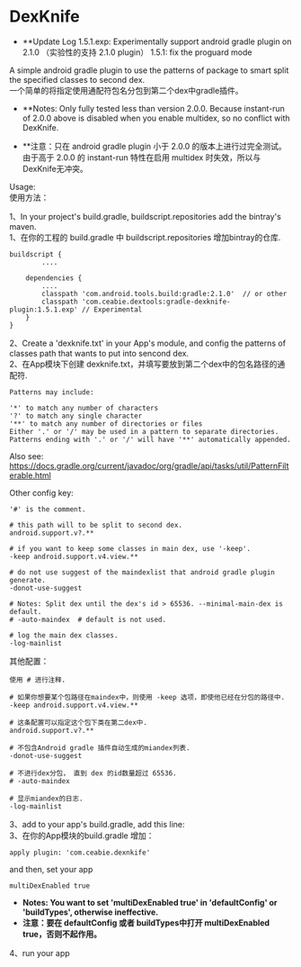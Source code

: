 # DexKnife

- **Update Log
    1.5.1.exp: Experimentally support android gradle plugin on 2.1.0 （实验性的支持 2.1.0 plugin）
    1.5.1: fix the proguard mode

A simple android gradle plugin to use the patterns of package to smart split the specified classes to second dex.<br/>
一个简单的将指定使用通配符包名分包到第二个dex中gradle插件。

- **Notes: Only fully tested less than version 2.0.0.
          Because instant-run of 2.0.0 above is disabled when you enable multidex, so no conflict with DexKnife.

- **注意：只在 android gradle plugin 小于 2.0.0 的版本上进行过完全测试。
          由于高于 2.0.0 的 instant-run 特性在启用 multidex 时失效，所以与DexKnife无冲突。

Usage:<br/>
使用方法：

1、In your project's build.gradle, buildscript.repositories add the bintray's maven.<br/>
1、在你的工程的 build.gradle 中 buildscript.repositories 增加bintray的仓库.<br/>

    buildscript {
            ....

        dependencies {
            ....
            classpath 'com.android.tools.build:gradle:2.1.0'  // or other
            classpath 'com.ceabie.dextools:gradle-dexknife-plugin:1.5.1.exp' // Experimental
        }
    }

2、Create a 'dexknife.txt' in your App's module, and config the patterns of classes path that wants to put into sencond dex.<br/>
2、在App模块下创建 dexknife.txt，并填写要放到第二个dex中的包名路径的通配符.

    Patterns may include:

    '*' to match any number of characters
    '?' to match any single character
    '**' to match any number of directories or files
    Either '.' or '/' may be used in a pattern to separate directories.
    Patterns ending with '.' or '/' will have '**' automatically appended.


Also see: https://docs.gradle.org/current/javadoc/org/gradle/api/tasks/util/PatternFilterable.html


Other config key:

    '#' is the comment.

    # this path will to be split to second dex.
    android.support.v?.**

    # if you want to keep some classes in main dex, use '-keep'.
    -keep android.support.v4.view.**

    # do not use suggest of the maindexlist that android gradle plugin generate.
    -donot-use-suggest

    # Notes: Split dex until the dex's id > 65536. --minimal-main-dex is default.
    # -auto-maindex  # default is not used.

    # log the main dex classes.
    -log-mainlist


其他配置：

    使用 # 进行注释.

    # 如果你想要某个包路径在maindex中，则使用 -keep 选项，即使他已经在分包的路径中.
    -keep android.support.v4.view.**

    # 这条配置可以指定这个包下类在第二dex中.
    android.support.v?.**

    # 不包含Android gradle 插件自动生成的miandex列表.
    -donot-use-suggest

    # 不进行dex分包， 直到 dex 的id数量超过 65536.
    # -auto-maindex

    # 显示miandex的日志.
    -log-mainlist


3、add to your app's build.gradle, add this line:<br/>
3、在你的App模块的build.gradle 增加：

    apply plugin: 'com.ceabie.dexnkife'

and then, set your app

    multiDexEnabled true

   - **Notes: You want to set 'multiDexEnabled true' in 'defaultConfig' or 'buildTypes', otherwise ineffective.**
   - **注意：要在 defaultConfig 或者 buildTypes中打开 multiDexEnabled true，否则不起作用。**

4、run your app


